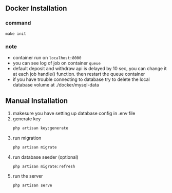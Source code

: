 ## Docker Installation
### command 
``` 
make init
```

### note
- container run on ``` localhost:8000 ```
- you can see log of job on container ``` queue ```
- default deposit and withdraw api is delayed by 10 sec, you can change it at each job handle() function. then restart the queue container
- if you have trouble connecting to database try to delete the local database volume at ./docker/mysql-data

## Manual Installation
1. makesure you have setting up database config in .env file
2. generate key
    ```bash
    php artisan key:generate
    ```
3. run migration
    ```bash
    php artisan migrate
    ```
4. run database seeder (optional)
    ```bash
    php artisan migrate:refresh
    ```
4. run the server 
    ```bash
    php artisan serve
    ```